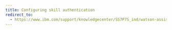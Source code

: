 ```yaml
---
title: Configuring skill authentication
redirect_to:
  - https://www.ibm.com/support/knowledgecenter/SS7P7S_ind/watson-assistant-solutions/skill/adding_skill_authentication.html
---
```

